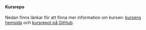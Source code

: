 #### Kursrepo

Nedan finns länkar för att finna mer information om kursen:
[kursens hemsida](https://dbwebb.se/kurser/design-v2) och [kursrepot på GitHub](https://github.com/dbwebb-se/design).
